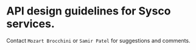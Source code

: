 # API design guidelines for Sysco services.

Contact `Mozart Brocchini` or `Samir Patel` for suggestions and comments.
